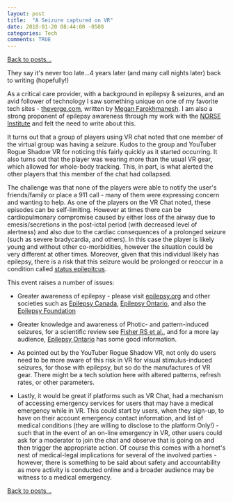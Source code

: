```yaml
---
layout: post
title:  "A Seizure captured on VR"
date: 2018-01-20 08:44:00 -0500  
categories: Tech
comments: TRUE
---
```

[Back to posts...](/posts/index.html)

They say it's never too late...4 years later (and many call nights later) back to writing (hopefully!)

As a critical care provider, with a background in epilepsy & seizures, and an avid follower of technology I saw something unique on one of my favorite tech sites - [theverge.com](https://www.theverge.com/2018/1/19/16911408/vr-chat-virtual-reality-seizure), written by [Megan Farokhmanesh](https://twitter.com/Megan_Nicolett). I am also a strong proponent of epilepsy awareness through my work with the [NORSE Institute](https://www.norseinstitute.org/) and felt the need to write about this.

It turns out that a group of players using VR chat noted that one member of the virtual group was having a seizure. Kudos to the group and YouTuber Rogue Shadow VR for noticing this fairly quickly as it started occurring. It also turns out that the player was wearing more than the usual VR gear, which allowed for whole-body tracking. This, in part, is what alerted the other players that this member of the chat had collapsed.

The challenge was that none of the players were able to notify the user's friends/family or place a 911 call - many of them were expressing concern and wanting to help. As one of the players on the VR Chat noted, these episodes can be self-limiting. However at times there can be cardiopulmonary compromise caused by either loss of the airway due to emesis/secretions in the post-ictal period (with decreased level of alertness) and also due to the cardiac consequences of a prolonged seizure (such as severe bradycardia, and others). In this case the player is likely young and without other co-morbidities, however the situation could be very different at other times. Moreover, given that this individual likely has epilepsy, there is a risk that this seizure would be prolonged or reoccur in a condition called [status epilepitcus](https://en.wikipedia.org/wiki/Status_epilepticus).

This event raises a number of issues:

* Greater awareness of epilepsy - please visit [epilepsy.org](https://epilepsy.org/) and other societies such as [Epilepsy Canada](https://www.epilepsy.ca/), [Epilepsy Ontario](https://epilepsyontario.org/), and also the [Epilepsy Foundation](https://www.epilepsy.com/)

* Greater knowledge and awareness of Photic- and pattern-induced seizures, for a scientific review see [Fisher RS et al.](https://www.ncbi.nlm.nih.gov/pubmed/16146439), and for a more lay audience, [Epilepsy Ontario](https://epilepsyontario.org/epileptic-syndromes-and-visually-induced-seizures/) has some good information.

* As pointed out by the YouTuber Rogue Shadow VR, not only do users need to be more aware of this risk in VR for visual stimulus-induced seizures, for those with epilepsy, but so do the manufactures of VR gear. There might be a tech solution here with altered patterns, refresh rates, or other parameters.

* Lastly, it would be great if platforms such as VR Chat, had a mechanism of accessing emergency services for users that may have a medical emergency while in VR. This could start by users, when they sign-up, to have on their account emergency contact information, and list of medical conditions (they are willing to disclose to the platform Only!) - such that in the event of an on-line emergency in VR, other users could ask for a moderator to join the chat and observe that is going on and then trigger the appropriate action. Of course this comes with a hornet's nest of medical-legal implications for several of the involved parties - however, there is something to be said about safety and accountability as more activity is conducted online and a broader audience may be witness to a medical emergency.

[Back to posts...](/posts/index.html)
